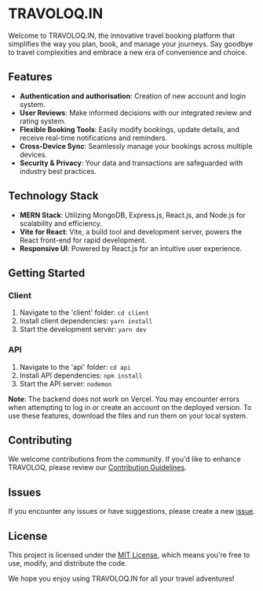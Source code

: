 # TRAVOLOQ.IN

Welcome to TRAVOLOQ.IN, the innovative travel booking platform that simplifies the way you plan, book, and manage your journeys. Say goodbye to travel complexities and embrace a new era of convenience and choice.

## Features
- **Authentication and authorisation**: Creation of new account and login system.
- **User Reviews**: Make informed decisions with our integrated review and rating system.
- **Flexible Booking Tools**: Easily modify bookings, update details, and receive real-time notifications and reminders.
- **Cross-Device Sync**: Seamlessly manage your bookings across multiple devices.
- **Security & Privacy**: Your data and transactions are safeguarded with industry best practices.

## Technology Stack

- **MERN Stack**: Utilizing MongoDB, Express.js, React.js, and Node.js for scalability and efficiency.
- **Vite for React**: Vite, a build tool and development server, powers the React front-end for rapid development.
- **Responsive UI**: Powered by React.js for an intuitive user experience.

## Getting Started

### Client

1. Navigate to the 'client' folder: `cd client`
2. Install client dependencies: `yarn install`
3. Start the development server: `yarn dev`

### API

1. Navigate to the 'api' folder: `cd api`
2. Install API dependencies: `npm install`
3. Start the API server: `nodemon`

**Note**: The backend does not work on Vercel. You may encounter errors when attempting to log in or create an account on the deployed version. To use these features, download the files and run them on your local system.

## Contributing

We welcome contributions from the community. If you'd like to enhance TRAVOLOQ, please review our [Contribution Guidelines](CONTRIBUTING.md).

## Issues

If you encounter any issues or have suggestions, please create a new [issue](https://github.com/tanveerchana/travoloq/issues).

## License

This project is licensed under the [MIT License](LICENSE), which means you're free to use, modify, and distribute the code.

We hope you enjoy using TRAVOLOQ.IN for all your travel adventures!

